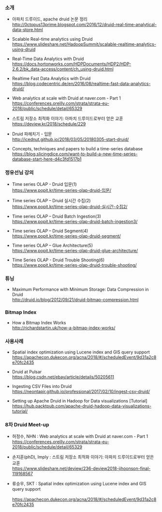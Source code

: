 ### 소개

* 아파치 드루이드, apache druid 논문 정리 </br>
http://0ctopus13prime.blogspot.com/2016/12/druid-real-time-analytical-data-store.html </br>

* Scalable Real-time analytics using Druid </br>
https://www.slideshare.net/HadoopSummit/scalable-realtime-analytics-using-druid </br>

* Real-Time Data Analytics with Druid </br>
https://docs.hortonworks.com/HDPDocuments/HDP2/HDP-2.6.2/bk_data-access/content/ch_using-druid.html </br>

* Realtime Fast Data Analytics with Druid </br>
https://blog.codecentric.de/en/2016/08/realtime-fast-data-analytics-druid/ </br>

* Web analytics at scale with Druid at naver.com - Part 1 </br>
https://conferences.oreilly.com/strata/strata-eu-2018/public/schedule/detail/65329 </br>

* 스트림 저장소 최적화 이야기: 아파치 드루이드로부터 얻은 교훈</br>
https://deview.kr/2018/schedule/229</br>

* Druid 파헤치기 - 입문</br>
http://icednut.github.io/2018/03/05/20180305-start-druid/ </br>

* Concepts, techniques and papers to build a time-series database </br>
https://blog.slicingdice.com/want-to-build-a-new-time-series-database-start-here-d4c3fd1517b1 </br>

### 정유선님 강의
* Time series OLAP - Druid 입문(1) </br>
https://www.popit.kr/time-series-olap-druid-입문/ </br>

* Time series OLAP – Druid 실시간 수집(2) </br>
https://www.popit.kr/time-series-olap-druid-실시간-수집2/ </br>

* Time series OLAP – Druid Batch Ingestion(3) </br>
https://www.popit.kr/time-series-olap-druid-batch-ingestion3/ </br>

* Time series OLAP – Druid Segment(4) </br>
https://www.popit.kr/time-series-olap-druid-segment/ </br>

* Time series OLAP – Glue Architecture(5) </br>
https://www.popit.kr/time-series-olap-druid-glue-architecture/ </br>

* Time Series OLAP - Druid Trouble Shooting(6) </br>
https://www.popit.kr/time-series-olap-druid-trouble-shooting/ </br>

### 튜닝

* Maximum Performance with Minimum Storage: Data Compression in Druid </br>
http://druid.io/blog/2012/09/21/druid-bitmap-compression.html </br>

### Bitmap Index 

* How a Bitmap Index Works </br>
http://richardstartin.uk/how-a-bitmap-index-works/ </br>

### 사용사례

* Spatial index optimization using Lucene index and GIS query support </br>
https://apachecon.dukecon.org/acna/2018/#/scheduledEvent/9d31a2c8e70fc2435</br>

* Druid at Pulsar </br>
https://blog.csdn.net/ebay/article/details/50205611 </br>

* Ingesting CSV Files into Druid </br>
https://neontapir.github.io/professional/2017/02/10/ingest-csv-druid/ </br>

* Setting up Apache Druid in Hadoop for Data visualizations [Tutorial]</br>
https://hub.packtpub.com/apache-druid-hadoop-data-visualizations-tutorial/ </br>

### 8차 Druid Meet-up </br>
* 허정수, NHN : Web analytics at scale with Druid at naver.com - Part 1 </br>
https://conferences.oreilly.com/strata/strata-eu-2018/public/schedule/detail/65329 </br>

* 손지훈(phD), Imply : 스트림 저장소 최적화 이야기: 아파치 드루이드로부터 얻은 교훈 </br>
https://www.slideshare.net/deview/236-deview2018-jihoonson-final-119168567 </br>

* 류승우, SKT : Spatial index optimization using Lucene index and GIS query support  </br> </br>https://apachecon.dukecon.org/acna/2018/#/scheduledEvent/9d31a2c8e70fc2435 </br>

